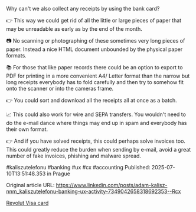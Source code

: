 Why can't we also collect any receipts by using the bank card?


👉 This way we could get rid of all the little or large pieces of paper that may be unreadable as early as by the end of the month.


📷 No scanning or photographing of these sometimes very long pieces of paper. Instead a nice HTML document unbounded by the physical paper formats.


📚 For those that like paper records there could be an option to export to PDF for printing in a more convenient A4/ Letter format than the narrow but long receipts everybody has to fold carefully and then try to somehow fit onto the scanner or into the cameras frame.


👉 You could sort and download all the receipts all at once as a batch.


📈 This could also work for wire and SEPA transfers. You wouldn't need to do the e-mail dance where things may end up in spam and everybody has their own format.


👉 And if you have solved receipts, this could perhaps solve invoices too. This could greatly reduce the burden when sending by e-mail, avoid a great number of fake invoices, phishing and malware spread.


#kaliszutelefonu #banking #ux #cx #accounting
Published: 2025-07-10T13:51:48.353 in Prague

Original article URL: https://www.linkedin.com/posts/adam-kalisz-nnm_kaliszutelefonu-banking-ux-activity-7349042658318692353--Rcx

[Revolut Visa card](./media/visa-card.jpg)
